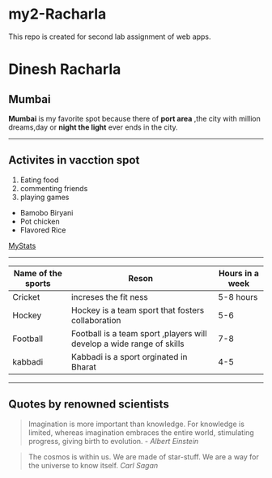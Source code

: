 # my2-Racharla
This repo is created for second lab assignment of web apps.<br>
# Dinesh Racharla <br>
## Mumbai <br>
**Mumbai** is my favorite spot because there of **port area** ,the city with million dreams,day or **night the light** ever ends in the city.

---
## Activites in vacction spot
1. Eating food
2. commenting friends
3. playing games
* Bamobo Biryani
* Pot chicken
* Flavored Rice

[MyStats](MyStats.md)

---
|Name of the sports | Reson| Hours in a week|
|------|----|-----|
|Cricket|increses the fit ness| 5-8 hours|
|Hockey|Hockey is a team sport that fosters collaboration|5-6|
|Football| Football is a team sport ,players will develop a wide range of skills|7-8|
|kabbadi| Kabbadi is a sport orginated in Bharat|4-5|

---
## Quotes by renowned scientists
>Imagination is more important than knowledge. For knowledge is limited, whereas imagination embraces the entire world, stimulating progress, giving birth to evolution. - *Albert Einstein*

>The cosmos is within us. We are made of star-stuff. We are a way for the universe to know itself. *Carl Sagan*
